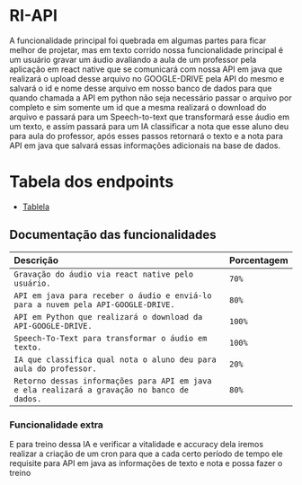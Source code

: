 
# RI-API

A funcionalidade principal foi quebrada em algumas partes para ficar melhor de projetar, mas em texto corrido nossa funcionalidade principal é um usuário gravar um áudio avaliando a aula de um professor pela aplicação em react native que se comunicará com nossa API em java que realizará o upload desse arquivo no GOOGLE-DRIVE pela API do mesmo e salvará o id e nome desse arquivo em nosso banco de dados para que quando chamada a API em python não seja necessário passar o arquivo por completo e sim somente um id que a mesma realizará o download do arquivo e passará para um Speech-to-text que transformará esse áudio em um texto, e assim passará para um IA classificar a nota que esse aluno deu para aula do professor, após esses passos retornará o texto e a nota para API em java que salvará essas informações adicionais na base de dados.

# Tabela dos endpoints
 
- [Tablela](https://endpoints-nu.vercel.app)


## Documentação das funcionalidades

| Descrição   | Porcentagem|
| :---------- | :--------- |
|`Gravação do áudio via react native pelo usuário.`|`70%`|
|`API em java para receber o áudio e enviá-lo para a nuvem pela API-GOOGLE-DRIVE.`|`80%`|
|`API em Python que realizará o download da API-GOOGLE-DRIVE.`|`100%`|
|`Speech-To-Text para transformar o áudio em texto.`|`100%`|
|`IA que classifica qual nota o aluno deu para aula do professor.`|`20%`|
|`Retorno dessas informações para API em java e ela realizará a gravação no banco de dados.`|`80%`|

### Funcionalidade extra
E para treino dessa IA e verificar a vitalidade e accuracy dela iremos realizar a criação de um cron para que a cada certo período de tempo ele requisite para API em java as informações de texto e nota e possa fazer o treino



